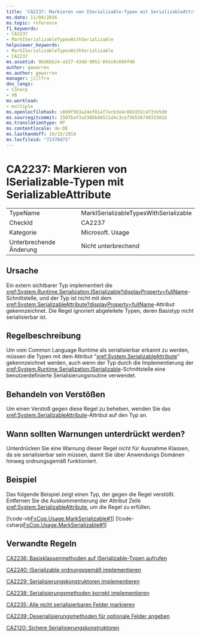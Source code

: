 ```yaml
---
title: 'CA2237: Markieren von ISerializable-Typen mit SerializableAttribute'
ms.date: 11/04/2016
ms.topic: reference
f1_keywords:
- CA2237
- MarkISerializableTypesWithSerializable
helpviewer_keywords:
- MarkISerializableTypesWithSerializable
- CA2237
ms.assetid: 9bd6bb24-a527-43dd-9952-043c0c694f46
author: gewarren
ms.author: gewarren
manager: jillfra
dev_langs:
- CSharp
- VB
ms.workload:
- multiple
ms.openlocfilehash: c669f963a24ef81af7ecb3e4c602d32c4f33e5d0
ms.sourcegitcommit: 1507baf3a336bbb6511d4c3ce73653674831501b
ms.translationtype: MT
ms.contentlocale: de-DE
ms.lasthandoff: 10/15/2019
ms.locfileid: "72370472"
---
```

# <a name="ca2237-mark-iserializable-types-with-serializableattribute"></a>CA2237: Markieren von ISerializable-Typen mit SerializableAttribute

|||
|-|-|
|TypeName|MarkISerializableTypesWithSerializable|
|CheckId|CA2237|
|Kategorie|Microsoft. Usage|
|Unterbrechende Änderung|Nicht unterbrechend|

## <a name="cause"></a>Ursache
Ein extern sichtbarer Typ implementiert die <xref:System.Runtime.Serialization.ISerializable?displayProperty=fullName>-Schnittstelle, und der Typ ist nicht mit dem <xref:System.SerializableAttribute?displayProperty=fullName>-Attribut gekennzeichnet. Die Regel ignoriert abgeleitete Typen, deren Basistyp nicht serialisierbar ist.

## <a name="rule-description"></a>Regelbeschreibung
Um vom Common Language Runtime als serialisierbar erkannt zu werden, müssen die Typen mit dem Attribut "<xref:System.SerializableAttribute>" gekennzeichnet werden, auch wenn der Typ durch die Implementierung der <xref:System.Runtime.Serialization.ISerializable>-Schnittstelle eine benutzerdefinierte Serialisierungsroutine verwendet.

## <a name="how-to-fix-violations"></a>Behandeln von Verstößen
Um einen Verstoß gegen diese Regel zu beheben, wenden Sie das <xref:System.SerializableAttribute>-Attribut auf den Typ an.

## <a name="when-to-suppress-warnings"></a>Wann sollten Warnungen unterdrückt werden?
Unterdrücken Sie eine Warnung dieser Regel nicht für Ausnahme Klassen, da sie serialisierbar sein müssen, damit Sie über Anwendungs Domänen hinweg ordnungsgemäß funktioniert.

## <a name="example"></a>Beispiel
Das folgende Beispiel zeigt einen Typ, der gegen die Regel verstößt. Entfernen Sie die Auskommentierung der Attribut Zeile <xref:System.SerializableAttribute>, um die Regel zu erfüllen.

[!code-vb[FxCop.Usage.MarkSerializable#1](../code-quality/codesnippet/VisualBasic/ca2237-mark-iserializable-types-with-serializableattribute_1.vb)]
[!code-csharp[FxCop.Usage.MarkSerializable#1](../code-quality/codesnippet/CSharp/ca2237-mark-iserializable-types-with-serializableattribute_1.cs)]

## <a name="related-rules"></a>Verwandte Regeln
[CA2236: Basisklassenmethoden auf ISerializable-Typen aufrufen](../code-quality/ca2236.md)

[CA2240: ISerializable ordnungsgemäß implementieren](../code-quality/ca2240.md)

[CA2229: Serialisierungskonstruktoren implementieren](../code-quality/ca2229.md)

[CA2238: Serialisierungsmethoden korrekt implementieren](../code-quality/ca2238.md)

[CA2235: Alle nicht serialisierbaren Felder markieren](../code-quality/ca2235.md)

[CA2239: Deserialisierungsmethoden für optionale Felder angeben](../code-quality/ca2239.md)

[CA2120: Sichere Serialisierungskonstruktoren](../code-quality/ca2120-secure-serialization-constructors.md)